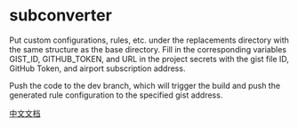 # subconverter

Put custom configurations, rules, etc. under the replacements directory with the same structure as the base directory. Fill in the corresponding variables GIST_ID, GITHUB_TOKEN, and URL in the project secrets with the gist file ID, GitHub Token, and airport subscription address.

Push the code to the dev branch, which will trigger the build and push the generated rule configuration to the specified gist address.

[中文文档](https://github.com/kadaliao/subconverter/blob/dev/README-cn.md)
